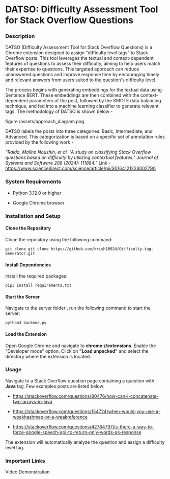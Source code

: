 # DATSO: Difficulty Assessment Tool for Stack Overflow Questions

### Description
DATSO (Difficulty Assessment Tool for Stack Overflow Questions) is a Chrome extension designed to assign "difficulty level tags" to Stack Overflow posts. This tool leverages the textual and context-dependent features of questions to assess their difficulty, aiming to help users match their expertise to questions. This targeted approach can reduce unanswered questions and improve response time by encouraging timely and relevant answers from users suited to the question's difficulty level.

The process begins with generating embeddings for the textual data using Sentence BERT. These embeddings are then combined with the context-dependent parameters of the post, followed by the SMOTE data balancing technique, and fed into a machine learning classifier to generate relevant tags. The methodology of DATSO is shown below - 

figure
/assets/approach_diagram.png

DATSO labels the posts into three categories: Basic, Intermediate, and Advanced. This categorization is based on a specific set of annotation rules provided by the following work - 

*“Raida, Maliha Noushin, et al. "A study on classifying Stack Overflow questions based on difficulty by utilizing contextual features." Journal of Systems and Software 208 (2024): 111884.”*
Link - https://www.sciencedirect.com/science/article/pii/S0164121223002790


### System Requirements
- Python 3.12.0 or higher
* Google Chrome browser

### Installation and Setup
#### Clone the Repository
Clone the repository using the following command:

```git clone git clone https://github.com/krish10924/Difficulty-tag-Generator.git```

#### Install Dependencies
Install the required packages:

```pip3 install requirements.txt```

#### Start the Server
Navigate to the server folder , run the following command to start the server:

```python3 backend.py```

#### Load the Extension
Open Google Chrome and navigate to **chrome://extensions**.
Enable the "Developer mode" option.
Click on **"Load unpacked"** and select the directory where the extension is located.
### Usage
Navigate to a Stack Overflow question page containing a question with **Java** tag.
Few examples posts are listed below: 
- https://stackoverflow.com/questions/80476/how-can-i-concatenate-two-arrays-in-java
* https://stackoverflow.com/questions/154724/when-would-you-use-a-weakhashmap-or-a-weakreference
+ https://stackoverflow.com/questions/42784797/is-there-a-way-to-force-google-speech-api-to-return-only-words-as-response

The extension will automatically analyze the question and assign a difficulty level tag.
### Important Links
Video Demonstration
